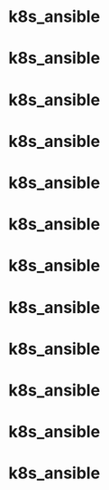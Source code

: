 # k8s_ansible
# k8s_ansible
# k8s_ansible
# k8s_ansible
# k8s_ansible
# k8s_ansible
# k8s_ansible
# k8s_ansible
# k8s_ansible
# k8s_ansible
# k8s_ansible
# k8s_ansible
